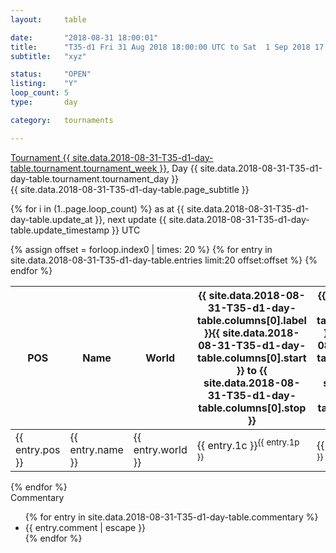 ```yaml
---
layout: 	table

date: 		"2018-08-31 18:00:01"
title: 		"T35-d1 Fri 31 Aug 2018 18:00:00 UTC to Sat  1 Sep 2018 17:59:59 UTC"
subtitle: 	"xyz"

status:     "OPEN"
listing:    "Y"
loop_count: 5
type:       day

category: 	tournaments

---
```

<div class="table_header">
  <span class="table_title">
    <a href="">Tournament {{ site.data.2018-08-31-T35-d1-day-table.tournament.tournament_week }}</a>, Day {{ site.data.2018-08-31-T35-d1-day-table.tournament.tournament_day }}
    </span><br>
  <span class="table_subtitle">{{ site.data.2018-08-31-T35-d1-day-table.page_subtitle }}</span>  
</div>

{% for i in (1..page.loop_count) %}
<span class="table_nextupdate">as at {{ site.data.2018-08-31-T35-d1-day-table.update_at }}, next update {{ site.data.2018-08-31-T35-d1-day-table.update_timestamp }} UTC</span> 
<table class="day_table">
  <colgroup>
    <col style="width:18px">
    <col style="width:55px">
    <col style="width:55px">
    <col style="width:12px">
    <col style="width:12px">
    <col style="width:12px">
    <col style="width:12px">
    <col style="width:12px">
    <col style="width:12px">
    <col style="width:12px">
    <col style="width:12px">
    <col style="width:12px">
    <col style="width:12px">
    <col style="width:12px">
    <col style="width:12px">
    <col style="width:12px">
    <col style="width:12px">
    <col style="width:12px">
    <col style="width:12px">
    <col style="width:12px">
    <col style="width:12px">
    <col style="width:12px">
    <col style="width:12px">
    <col style="width:12px">
    <col style="width:12px">
    <col style="width:12px">
    <col style="width:12px">
    <col style="width:18px">
  </colgroup>  
  <thead>
    <tr>
        <th>POS</th>
        <th class="AlignLeft">Name</th>
        <th class="AlignLeft">World</th>
        <th><a class="hideDisplay">{{ site.data.2018-08-31-T35-d1-day-table.columns[0].label }}<span class="showDisplayOnHover">{{ site.data.2018-08-31-T35-d1-day-table.columns[0].start }} to {{ site.data.2018-08-31-T35-d1-day-table.columns[0].stop }}</span></a></th>
        <th><a class="hideDisplay">{{ site.data.2018-08-31-T35-d1-day-table.columns[1].label }}<span class="showDisplayOnHover">{{ site.data.2018-08-31-T35-d1-day-table.columns[1].start }} to {{ site.data.2018-08-31-T35-d1-day-table.columns[1].stop }}</span></a></th>
        <th><a class="hideDisplay">{{ site.data.2018-08-31-T35-d1-day-table.columns[2].label }}<span class="showDisplayOnHover">{{ site.data.2018-08-31-T35-d1-day-table.columns[2].start }} to {{ site.data.2018-08-31-T35-d1-day-table.columns[2].stop }}</span></a></th>
        <th><a class="hideDisplay">{{ site.data.2018-08-31-T35-d1-day-table.columns[3].label }}<span class="showDisplayOnHover">{{ site.data.2018-08-31-T35-d1-day-table.columns[3].start }} to {{ site.data.2018-08-31-T35-d1-day-table.columns[3].stop }}</span></a></th>
        <th><a class="hideDisplay">{{ site.data.2018-08-31-T35-d1-day-table.columns[4].label }}<span class="showDisplayOnHover">{{ site.data.2018-08-31-T35-d1-day-table.columns[4].start }} to {{ site.data.2018-08-31-T35-d1-day-table.columns[4].stop }}</span></a></th>
        <th><a class="hideDisplay">{{ site.data.2018-08-31-T35-d1-day-table.columns[5].label }}<span class="showDisplayOnHover">{{ site.data.2018-08-31-T35-d1-day-table.columns[5].start }} to {{ site.data.2018-08-31-T35-d1-day-table.columns[5].stop }}</span></a></th>
        <th><a class="hideDisplay">{{ site.data.2018-08-31-T35-d1-day-table.columns[6].label }}<span class="showDisplayOnHover">{{ site.data.2018-08-31-T35-d1-day-table.columns[6].start }} to {{ site.data.2018-08-31-T35-d1-day-table.columns[6].stop }}</span></a></th>
        <th><a class="hideDisplay">{{ site.data.2018-08-31-T35-d1-day-table.columns[7].label }}<span class="showDisplayOnHover">{{ site.data.2018-08-31-T35-d1-day-table.columns[7].start }} to {{ site.data.2018-08-31-T35-d1-day-table.columns[7].stop }}</span></a></th>
        <th><a class="hideDisplay">{{ site.data.2018-08-31-T35-d1-day-table.columns[8].label }}<span class="showDisplayOnHover">{{ site.data.2018-08-31-T35-d1-day-table.columns[8].start }} to {{ site.data.2018-08-31-T35-d1-day-table.columns[8].stop }}</span></a></th>
        <th><a class="hideDisplay">{{ site.data.2018-08-31-T35-d1-day-table.columns[9].label }}<span class="showDisplayOnHover">{{ site.data.2018-08-31-T35-d1-day-table.columns[9].start }} to {{ site.data.2018-08-31-T35-d1-day-table.columns[9].stop }}</span></a></th>
        <th><a class="hideDisplay">{{ site.data.2018-08-31-T35-d1-day-table.columns[10].label }}<span class="showDisplayOnHover">{{ site.data.2018-08-31-T35-d1-day-table.columns[10].start }} to {{ site.data.2018-08-31-T35-d1-day-table.columns[10].stop }}</span></a></th>
        <th><a class="hideDisplay">{{ site.data.2018-08-31-T35-d1-day-table.columns[11].label }}<span class="showDisplayOnHover">{{ site.data.2018-08-31-T35-d1-day-table.columns[11].start }} to {{ site.data.2018-08-31-T35-d1-day-table.columns[11].stop }}</span></a></th>
        <th><a class="hideDisplay">{{ site.data.2018-08-31-T35-d1-day-table.columns[12].label }}<span class="showDisplayOnHover">{{ site.data.2018-08-31-T35-d1-day-table.columns[12].start }} to {{ site.data.2018-08-31-T35-d1-day-table.columns[12].stop }}</span></a></th>
        <th><a class="hideDisplay">{{ site.data.2018-08-31-T35-d1-day-table.columns[13].label }}<span class="showDisplayOnHover">{{ site.data.2018-08-31-T35-d1-day-table.columns[13].start }} to {{ site.data.2018-08-31-T35-d1-day-table.columns[13].stop }}</span></a></th>
        <th><a class="hideDisplay">{{ site.data.2018-08-31-T35-d1-day-table.columns[14].label }}<span class="showDisplayOnHover">{{ site.data.2018-08-31-T35-d1-day-table.columns[14].start }} to {{ site.data.2018-08-31-T35-d1-day-table.columns[14].stop }}</span></a></th>
        <th><a class="hideDisplay">{{ site.data.2018-08-31-T35-d1-day-table.columns[15].label }}<span class="showDisplayOnHover">{{ site.data.2018-08-31-T35-d1-day-table.columns[15].start }} to {{ site.data.2018-08-31-T35-d1-day-table.columns[15].stop }}</span></a></th>
        <th><a class="hideDisplay">{{ site.data.2018-08-31-T35-d1-day-table.columns[16].label }}<span class="showDisplayOnHover">{{ site.data.2018-08-31-T35-d1-day-table.columns[16].start }} to {{ site.data.2018-08-31-T35-d1-day-table.columns[16].stop }}</span></a></th>
        <th><a class="hideDisplay">{{ site.data.2018-08-31-T35-d1-day-table.columns[17].label }}<span class="showDisplayOnHover">{{ site.data.2018-08-31-T35-d1-day-table.columns[17].start }} to {{ site.data.2018-08-31-T35-d1-day-table.columns[17].stop }}</span></a></th>
        <th><a class="hideDisplay">{{ site.data.2018-08-31-T35-d1-day-table.columns[18].label }}<span class="showDisplayOnHover">{{ site.data.2018-08-31-T35-d1-day-table.columns[18].start }} to {{ site.data.2018-08-31-T35-d1-day-table.columns[18].stop }}</span></a></th>
        <th><a class="hideDisplay">{{ site.data.2018-08-31-T35-d1-day-table.columns[19].label }}<span class="showDisplayOnHover">{{ site.data.2018-08-31-T35-d1-day-table.columns[19].start }} to {{ site.data.2018-08-31-T35-d1-day-table.columns[19].stop }}</span></a></th>
        <th><a class="hideDisplay">{{ site.data.2018-08-31-T35-d1-day-table.columns[20].label }}<span class="showDisplayOnHover">{{ site.data.2018-08-31-T35-d1-day-table.columns[20].start }} to {{ site.data.2018-08-31-T35-d1-day-table.columns[20].stop }}</span></a></th>
        <th><a class="hideDisplay">{{ site.data.2018-08-31-T35-d1-day-table.columns[21].label }}<span class="showDisplayOnHover">{{ site.data.2018-08-31-T35-d1-day-table.columns[21].start }} to {{ site.data.2018-08-31-T35-d1-day-table.columns[21].stop }}</span></a></th>
        <th><a class="hideDisplay">{{ site.data.2018-08-31-T35-d1-day-table.columns[22].label }}<span class="showDisplayOnHover">{{ site.data.2018-08-31-T35-d1-day-table.columns[22].start }} to {{ site.data.2018-08-31-T35-d1-day-table.columns[22].stop }}</span></a></th>
        <th><a class="hideDisplay">{{ site.data.2018-08-31-T35-d1-day-table.columns[23].label }}<span class="showDisplayOnHover">{{ site.data.2018-08-31-T35-d1-day-table.columns[23].start }} to {{ site.data.2018-08-31-T35-d1-day-table.columns[23].stop }}</span></a></th>
        <th>Total</th>
    </tr>
  </thead>
  {% assign offset = forloop.index0 | times: 20 %}
<tbody>
{% for entry in site.data.2018-08-31-T35-d1-day-table.entries limit:20 offset:offset %}
  <tr>
    <td class="pl{{ entry.pos }}">{{ entry.pos }}</td>
    <td class="AlignLeft">{{ entry.name }}</td>
    <td class="AlignLeft">{{ entry.world }}</td>
    <td class="pl{{ entry.1p }}">{{ entry.1c }}<sup>{{ entry.1p }}</sup></td>
    <td class="pl{{ entry.2p }}">{{ entry.2c }}<sup>{{ entry.2p }}</sup></td>
    <td class="pl{{ entry.3p }}">{{ entry.3c }}<sup>{{ entry.3p }}</sup></td>
    <td class="pl{{ entry.4p }}">{{ entry.4c }}<sup>{{ entry.4p }}</sup></td>
    <td class="pl{{ entry.5p }}">{{ entry.5c }}<sup>{{ entry.5p }}</sup></td>
    <td class="pl{{ entry.6p }}">{{ entry.6c }}<sup>{{ entry.6p }}</sup></td>
    <td class="pl{{ entry.7p }}">{{ entry.7c }}<sup>{{ entry.7p }}</sup></td>
    <td class="pl{{ entry.8p }}">{{ entry.8c }}<sup>{{ entry.8p }}</sup></td>
    <td class="pl{{ entry.9p }}">{{ entry.9c }}<sup>{{ entry.9p }}</sup></td>
    <td class="pl{{ entry.10p }}">{{ entry.10c }}<sup>{{ entry.10p }}</sup></td>
    <td class="pl{{ entry.11p }}">{{ entry.11c }}<sup>{{ entry.11p }}</sup></td>
    <td class="pl{{ entry.12p }}">{{ entry.12c }}<sup>{{ entry.12p }}</sup></td>
    <td class="pl{{ entry.13p }}">{{ entry.13c }}<sup>{{ entry.13p }}</sup></td>
    <td class="pl{{ entry.14p }}">{{ entry.14c }}<sup>{{ entry.14p }}</sup></td>
    <td class="pl{{ entry.15p }}">{{ entry.15c }}<sup>{{ entry.15p }}</sup></td>
    <td class="pl{{ entry.16p }}">{{ entry.16c }}<sup>{{ entry.16p }}</sup></td>
    <td class="pl{{ entry.17p }}">{{ entry.17c }}<sup>{{ entry.17p }}</sup></td>
    <td class="pl{{ entry.18p }}">{{ entry.18c }}<sup>{{ entry.18p }}</sup></td>
    <td class="pl{{ entry.19p }}">{{ entry.19c }}<sup>{{ entry.19p }}</sup></td>
    <td class="pl{{ entry.20p }}">{{ entry.20c }}<sup>{{ entry.20p }}</sup></td>
    <td class="pl{{ entry.21p }}">{{ entry.21c }}<sup>{{ entry.21p }}</sup></td>
    <td class="pl{{ entry.22p }}">{{ entry.22c }}<sup>{{ entry.22p }}</sup></td>
    <td class="pl{{ entry.23p }}">{{ entry.23c }}<sup>{{ entry.23p }}</sup></td>
    <td class="pl{{ entry.24p }}">{{ entry.24c }}<sup>{{ entry.24p }}</sup></td>
    <td>{{ entry.total }}</td>
  </tr>
{% endfor %}  
</tbody>
</table>
<div class="leaderboard"></div>
{% endfor %}

<div class="commentary">
  <span class="commentary_title">Commentary</span>
  <ul>
    {% for entry in site.data.2018-08-31-T35-d1-day-table.commentary %}
    <li class="commentary_list">{{ entry.comment | escape }}</li>
    {% endfor %}
  </ul>
</div>



